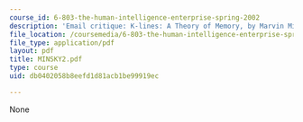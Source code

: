```yaml
---
course_id: 6-803-the-human-intelligence-enterprise-spring-2002
description: 'Email critique: K-lines: A Theory of Memory, by Marvin Minsky'
file_location: /coursemedia/6-803-the-human-intelligence-enterprise-spring-2002/db0402058b8eefd1d81acb1be99919ec_MINSKY2.pdf
file_type: application/pdf
layout: pdf
title: MINSKY2.pdf
type: course
uid: db0402058b8eefd1d81acb1be99919ec

---
```

None